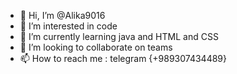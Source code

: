 - 👋 Hi, I’m @Alika9016
- 👀 I’m interested in code
- 🌱 I’m currently learning java and HTML and CSS
- 💞️ I’m looking to collaborate on teams
- 📫 How to reach me : telegram {+989307434489}

<!---
Alika9016/Alika9016 is a ✨ special ✨ repository because its `README.md` (this file) appears on your GitHub profile.
You can click the Preview link to take a look at your changes.
--->
